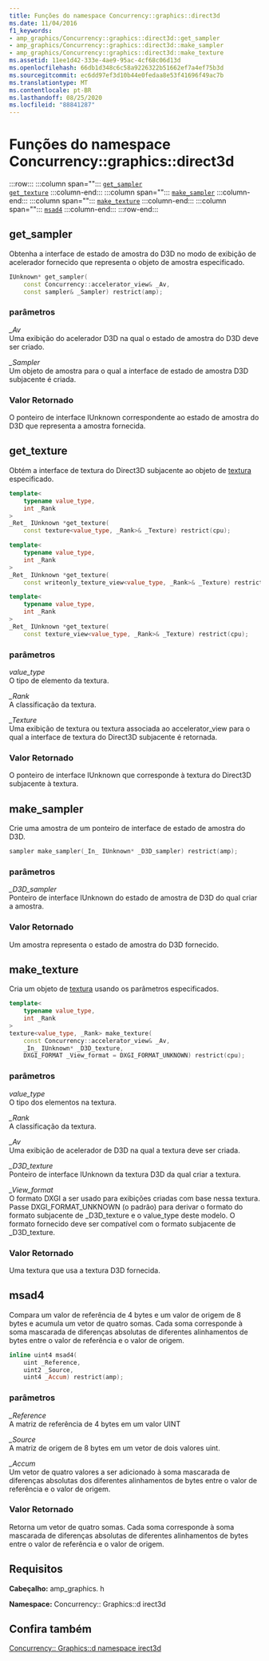 ```yaml
---
title: Funções do namespace Concurrency::graphics::direct3d
ms.date: 11/04/2016
f1_keywords:
- amp_graphics/Concurrency::graphics::direct3d::get_sampler
- amp_graphics/Concurrency::graphics::direct3d::make_sampler
- amp_graphics/Concurrency::graphics::direct3d::make_texture
ms.assetid: 11ee1d42-333e-4ae9-95ac-4cf68c06d13d
ms.openlocfilehash: 66db1d348c6c58a9226322b51662ef7a4ef75b3d
ms.sourcegitcommit: ec6dd97ef3d10b44e0fedaa8e53f41696f49ac7b
ms.translationtype: MT
ms.contentlocale: pt-BR
ms.lasthandoff: 08/25/2020
ms.locfileid: "88841287"
---
```

# <a name="concurrencygraphicsdirect3d-namespace-functions"></a>Funções do namespace Concurrency::graphics::direct3d

:::row:::
   :::column span="":::
      [`get_sampler`](#get_sampler)\
      [`get_texture`](#get_texture)
   :::column-end:::
   :::column span="":::
      [`make_sampler`](#make_sampler)
   :::column-end:::
   :::column span="":::
      [`make_texture`](#make_texture)
   :::column-end:::
   :::column span="":::
      [`msad4`](#msad4)
   :::column-end:::
:::row-end:::

## <a name="get_sampler"></a><a name="get_sampler"></a> get_sampler

Obtenha a interface de estado de amostra do D3D no modo de exibição de acelerador fornecido que representa o objeto de amostra especificado.

```cpp
IUnknown* get_sampler(
    const Concurrency::accelerator_view& _Av,
    const sampler& _Sampler) restrict(amp);
```

### <a name="parameters"></a>parâmetros

*_Av*<br/>
Uma exibição do acelerador D3D na qual o estado de amostra do D3D deve ser criado.

*_Sampler*<br/>
Um objeto de amostra para o qual a interface de estado de amostra D3D subjacente é criada.

### <a name="return-value"></a>Valor Retornado

O ponteiro de interface IUnknown correspondente ao estado de amostra do D3D que representa a amostra fornecida.

## <a name="get_texture"></a><a name="get_texture"></a> get_texture

Obtém a interface de textura do Direct3D subjacente ao objeto de [textura](texture-class.md) especificado.

```cpp
template<
    typename value_type,
    int _Rank
>
_Ret_ IUnknown *get_texture(
    const texture<value_type, _Rank>& _Texture) restrict(cpu);

template<
    typename value_type,
    int _Rank
>
_Ret_ IUnknown *get_texture(
    const writeonly_texture_view<value_type, _Rank>& _Texture) restrict(cpu);

template<
    typename value_type,
    int _Rank
>
_Ret_ IUnknown *get_texture(
    const texture_view<value_type, _Rank>& _Texture) restrict(cpu);
```

### <a name="parameters"></a>parâmetros

*value_type*<br/>
O tipo de elemento da textura.

*_Rank*<br/>
A classificação da textura.

*_Texture*<br/>
Uma exibição de textura ou textura associada ao accelerator_view para o qual a interface de textura do Direct3D subjacente é retornada.

### <a name="return-value"></a>Valor Retornado

O ponteiro de interface IUnknown que corresponde à textura do Direct3D subjacente à textura.

## <a name="make_sampler"></a><a name="make_sampler"></a> make_sampler

Crie uma amostra de um ponteiro de interface de estado de amostra do D3D.

```cpp
sampler make_sampler(_In_ IUnknown* _D3D_sampler) restrict(amp);
```

### <a name="parameters"></a>parâmetros

*_D3D_sampler*<br/>
Ponteiro de interface IUnknown do estado de amostra de D3D do qual criar a amostra.

### <a name="return-value"></a>Valor Retornado

Um amostra representa o estado de amostra do D3D fornecido.

## <a name="make_texture"></a><a name="make_texture"></a> make_texture

Cria um objeto de [textura](texture-class.md) usando os parâmetros especificados.

```cpp
template<
    typename value_type,
    int _Rank
>
texture<value_type, _Rank> make_texture(
    const Concurrency::accelerator_view& _Av,
    _In_ IUnknown* _D3D_texture,
    DXGI_FORMAT _View_format = DXGI_FORMAT_UNKNOWN) restrict(cpu);
```

### <a name="parameters"></a>parâmetros

*value_type*<br/>
O tipo dos elementos na textura.

*_Rank*<br/>
A classificação da textura.

*_Av*<br/>
Uma exibição de acelerador de D3D na qual a textura deve ser criada.

*_D3D_texture*<br/>
Ponteiro de interface IUnknown da textura D3D da qual criar a textura.

*_View_format*<br/>
O formato DXGI a ser usado para exibições criadas com base nessa textura. Passe DXGI_FORMAT_UNKNOWN (o padrão) para derivar o formato do formato subjacente de _D3D_texture e o value_type deste modelo. O formato fornecido deve ser compatível com o formato subjacente de _D3D_texture.

### <a name="return-value"></a>Valor Retornado

Uma textura que usa a textura D3D fornecida.

## <a name="msad4"></a><a name="msad4"></a> msad4

Compara um valor de referência de 4 bytes e um valor de origem de 8 bytes e acumula um vetor de quatro somas. Cada soma corresponde à soma mascarada de diferenças absolutas de diferentes alinhamentos de bytes entre o valor de referência e o valor de origem.

```cpp
inline uint4 msad4(
    uint _Reference,
    uint2 _Source,
    uint4 _Accum) restrict(amp);
```

### <a name="parameters"></a>parâmetros

*_Reference*<br/>
A matriz de referência de 4 bytes em um valor UINT

*_Source*<br/>
A matriz de origem de 8 bytes em um vetor de dois valores uint.

*_Accum*<br/>
Um vetor de quatro valores a ser adicionado à soma mascarada de diferenças absolutas dos diferentes alinhamentos de bytes entre o valor de referência e o valor de origem.

### <a name="return-value"></a>Valor Retornado

Retorna um vetor de quatro somas. Cada soma corresponde à soma mascarada de diferenças absolutas de diferentes alinhamentos de bytes entre o valor de referência e o valor de origem.

## <a name="requirements"></a>Requisitos

**Cabeçalho:** amp_graphics. h

**Namespace:** Concurrency:: Graphics::d irect3d

## <a name="see-also"></a>Confira também

[Concurrency:: Graphics::d namespace irect3d](concurrency-graphics-direct3d-namespace.md)

